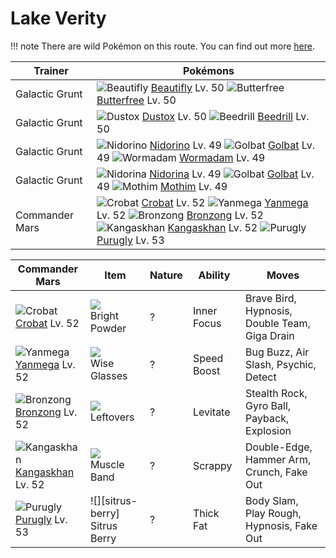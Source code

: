# Lake Verity

!!! note
    There are wild Pokémon on this route. You can find out more [here](/wild_pokemon/lake_verity/).


Trainer                    | Pokémons
---                        | ---
Galactic Grunt             | ![][267]  [Beautifly] Lv. 50  ![][012]  [Butterfree] Lv. 50
Galactic Grunt             | ![][269]  [Dustox] Lv. 50  ![][015]  [Beedrill] Lv. 50
Galactic Grunt             | ![][033]  [Nidorino] Lv. 49  ![][042]  [Golbat] Lv. 49  ![][413]  [Wormadam] Lv. 49
Galactic Grunt             | ![][030]  [Nidorina] Lv. 49  ![][042]  [Golbat] Lv. 49  ![][414]  [Mothim] Lv. 49
Commander Mars             | ![][169]  [Crobat] Lv. 52  ![][469]  [Yanmega] Lv. 52  ![][437]  [Bronzong] Lv. 52 <br> ![][115]  [Kangaskhan] Lv. 52  ![][432]  [Purugly] Lv. 53

Commander Mars      | Item         | Nature  | Ability       | Moves
---                 | ---          | ---     | ---           | ---
![][169]<br> [Crobat] Lv. 52          | ![][bright-powder]<br> Bright Powder    | ?        | Inner Focus         | Brave Bird, Hypnosis, Double Team, Giga Drain
![][469]<br> [Yanmega] Lv. 52         | ![][wise-glasses]<br> Wise Glasses      | ?        | Speed Boost         | Bug Buzz, Air Slash, Psychic, Detect
![][437]<br> [Bronzong] Lv. 52        | ![][leftovers]<br> Leftovers            | ?        | Levitate            | Stealth Rock, Gyro Ball, Payback, Explosion
![][115]<br> [Kangaskhan] Lv. 52      | ![][muscle-band]<br> Muscle Band        | ?        | Scrappy             | Double-Edge, Hammer Arm, Crunch, Fake Out
![][432]<br> [Purugly] Lv. 53         | ![][sitrus-berry]<br> Sitrus Berry      | ?        | Thick Fat           | Body Slam, Play Rough, Hypnosis, Fake Out


[012]: https://raw.githubusercontent.com/PokeAPI/sprites/master/sprites/pokemon/12.png "Butterfree"
[015]: https://raw.githubusercontent.com/PokeAPI/sprites/master/sprites/pokemon/15.png "Beedrill"
[030]: https://raw.githubusercontent.com/PokeAPI/sprites/master/sprites/pokemon/30.png "Nidorina"
[033]: https://raw.githubusercontent.com/PokeAPI/sprites/master/sprites/pokemon/33.png "Nidorino"
[042]: https://raw.githubusercontent.com/PokeAPI/sprites/master/sprites/pokemon/42.png "Golbat"
[115]: https://raw.githubusercontent.com/PokeAPI/sprites/master/sprites/pokemon/115.png "Kangaskhan"
[169]: https://raw.githubusercontent.com/PokeAPI/sprites/master/sprites/pokemon/169.png "Crobat"
[267]: https://raw.githubusercontent.com/PokeAPI/sprites/master/sprites/pokemon/267.png "Beautifly"
[269]: https://raw.githubusercontent.com/PokeAPI/sprites/master/sprites/pokemon/269.png "Dustox"
[413]: https://raw.githubusercontent.com/PokeAPI/sprites/master/sprites/pokemon/413.png "Wormadam"
[414]: https://raw.githubusercontent.com/PokeAPI/sprites/master/sprites/pokemon/414.png "Mothim"
[432]: https://raw.githubusercontent.com/PokeAPI/sprites/master/sprites/pokemon/432.png "Purugly"
[437]: https://raw.githubusercontent.com/PokeAPI/sprites/master/sprites/pokemon/437.png "Bronzong"
[469]: https://raw.githubusercontent.com/PokeAPI/sprites/master/sprites/pokemon/469.png "Yanmega"
[Butterfree]: /pokemon_changes/012/
[Beedrill]: /pokemon_changes/015/
[Nidorina]: /pokemon_changes/030/
[Nidorino]: /pokemon_changes/033/
[Golbat]: /pokemon_changes/042/
[Kangaskhan]: /pokemon_changes/115/
[Crobat]: /pokemon_changes/169/
[Beautifly]: /pokemon_changes/267/
[Dustox]: /pokemon_changes/269/
[Wormadam]: /pokemon_changes/413/
[Mothim]: /pokemon_changes/414/
[Purugly]: /pokemon_changes/432/
[Bronzong]: /pokemon_changes/437/
[Yanmega]: /pokemon_changes/469/
[bright-powder]: https://raw.githubusercontent.com/PokeAPI/sprites/master/sprites/items/bright-powder.png
[wise-glasses]: https://raw.githubusercontent.com/PokeAPI/sprites/master/sprites/items/wise-glasses.png
[leftovers]: https://raw.githubusercontent.com/PokeAPI/sprites/master/sprites/items/leftovers.png
[muscle-band]: https://raw.githubusercontent.com/PokeAPI/sprites/master/sprites/items/muscle-band.png
